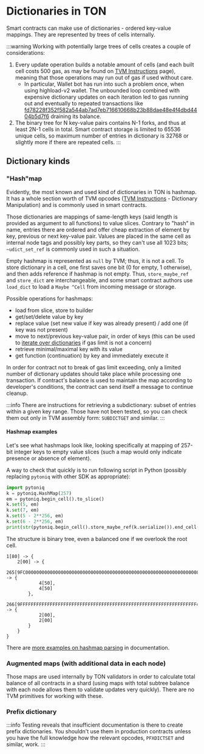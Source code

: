 # Dictionaries in TON

Smart contracts can make use of dictionaries - ordered key-value mappings. They are represented by trees of cells internally.

:::warning
Working with potentially large trees of cells creates a couple of considerations:

1. Every update operation builds a notable amount of cells (and each built cell costs 500 gas, as may be found on [TVM Instructions](/v3/documentation/tvm/instructions#gas-prices) page), meaning that those operations may run out of gas if used without care.
   - In particular, Wallet bot has run into such a problem once, when using highload-v2 wallet. The unbounded loop combined with expensive dictionary updates on each iteration led to gas running out and eventually to repeated transactions like [fd78228f352f582a544ab7ad7eb716610668b23b88dae48e4f4dbd4404b5d7f6](https://tonviewer.com/transaction/fd78228f352f582a544ab7ad7eb716610668b23b88dae48e4f4dbd4404b5d7f6) draining its balance.
2. The binary tree for N key-value pairs contains N-1 forks, and thus at least 2N-1 cells in total. Smart contract storage is limited to 65536 unique cells, so maximum number of entries in dictionary is 32768 or slightly more if there are repeated cells.
   :::

## Dictionary kinds

### "Hash"map

Evidently, the most known and used kind of dictionaries in TON is hashmap. It has a whole section worth of TVM opcodes ([TVM Instructions](/v3/documentation/tvm/instructions#quick-search) - Dictionary Manipulation) and is commonly used in smart contracts.

Those dictionaries are mappings of same-length keys (said length is provided as argument to all functions) to value slices. Contrary to "hash" in name, entries there are ordered and offer cheap extraction of element by key, previous or next key-value pair. Values are placed in the same cell as internal node tags and possibly key parts, so they can't use all 1023 bits; `~udict_set_ref` is commonly used in such a situation.

Empty hashmap is represented as `null` by TVM; thus, it is not a cell. To store dictionary in a cell, one first saves one bit (0 for empty, 1 otherwise), and then adds reference if hashmap is not empty. Thus, `store_maybe_ref` and `store_dict` are interchangeable, and some smart contract authors use `load_dict` to load a `Maybe ^Cell` from incoming message or storage.

Possible operations for hashmaps:

- load from slice, store to builder
- get/set/delete value by key
- replace value (set new value if key was already present) / add one (if key was not present)
- move to next/previous key-value pair, in order of keys (this can be used to [iterate over dictionaries](/v3/documentation/smart-contracts/func/cookbook#how-to-iterate-dictionaries) if gas limit is not a concern)
- retrieve minimal/maximal key with its value
- get function (continuation) by key and immediately execute it

In order for contract not to break of gas limit exceeding, only a limited number of dictionary updates should take place while processing one transaction. If contract's balance is used to maintain the map according to developer's conditions, the contract can send itself a message to continue cleanup.

:::info
There are instructions for retrieving a subdictionary: subset of entries within a given key range. Those have not been tested, so you can check them out only in TVM assembly form: `SUBDICTGET` and similar.
:::

#### Hashmap examples

Let's see what hashmaps look like, looking specifically at mapping of 257-bit integer keys to empty value slices (such a map would only indicate presence or absence of element).

A way to check that quickly is to run following script in Python (possibly replacing `pytoniq` with other SDK as appropriate):

```python
import pytoniq
k = pytoniq.HashMap(257)
em = pytoniq.begin_cell().to_slice()
k.set(5, em)
k.set(7, em)
k.set(5 - 2**256, em)
k.set(6 - 2**256, em)
print(str(pytoniq.begin_cell().store_maybe_ref(k.serialize()).end_cell()))
```

The structure is binary tree, even a balanced one if we overlook the root cell.

```
1[80] -> {
	2[00] -> {
		265[9FC00000000000000000000000000000000000000000000000000000000000000080] -> {
			4[50],
			4[50]
		},
		266[9FFFFFFFFFFFFFFFFFFFFFFFFFFFFFFFFFFFFFFFFFFFFFFFFFFFFFFFFFFFFFFFFF40] -> {
			2[00],
			2[00]
		}
	}
}
```

There are [more examples on hashmap parsing](/v3/documentation/data-formats/tlb/tl-b-types#hashmap-parsing-example) in documentation.

### Augmented maps (with additional data in each node)

Those maps are used internally by TON validators in order to calculate total balance of all contracts in a shard (using maps with total subtree balance with each node allows them to validate updates very quickly). There are no TVM primitives for working with these.

### Prefix dictionary

:::info
Testing reveals that insufficient documentation is there to create prefix dictionaries. You shouldn't use them in production contracts unless you have the full knowledge how the relevant opcodes, `PFXDICTSET` and similar, work.
:::
